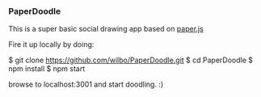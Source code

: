 ### PaperDoodle

This is a super basic social drawing app based on [paper.js](http://paperjs.org/)

Fire it up locally by doing:

  $ git clone https://github.com/wilbo/PaperDoodle.git
  $ cd PaperDoodle
  $ npm install
  $ npm start

browse to localhost:3001 and start doodling. :)
